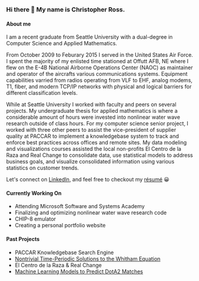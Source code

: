 ### Hi there 👋 My name is Christopher Ross.

#### About me
I am a recent graduate from Seattle University with a dual-degree in Computer Science and Applied Mathematics.

From October 2009 to Feburary 2015 I served in the United States Air Force. I spent the majority of my enlisted time stationed at Offutt AFB, NE where I flew on the E-4B National Airborne Operations Center (NAOC) as maintainer and operator of the aircrafts various communications systems. Equipment capabilities varried from radios operating from VLF to EHF, analog modems, T1, fiber, and modern TCP/IP networks with physical and logical barriers for different classification levels.

While at Seattle University I worked with faculty and peers on several projects. My undergraduate thesis for applied mathematics is where a considerable amount of hours were invested into nonlinear water wave research outside of class hours. For my computer science senior project, I worked with three other peers to assist the vice-president of supplier quality at PACCAR to implement a knowledgebase system to track and enforce best practices across offices and remote sites. My data modeling and visualizations courses assisted the local non-profits El Centro de la Raza and Real Change to consolidate data, use statistical models to address business goals, and visualize consolidated information using various statistics on customer trends.

Let's connect on [LinkedIn](https://www.linkedin.com/in/ChristopherPaulRoss/), and feel free to checkout my [résumé](https://github.com/cpross90/cpross90/blob/main/GitHub_Resume.pdf) 😀

#### Currently Working On
- Attending Microsoft Software and Systems Academy
- Finalizing and optimizing nonlinear water wave research code
- CHIP-8 emulator
- Creating a personal portfolio website

#### Past Projects
- PACCAR Knowledgebase Search Engine
- [Nontrivial Time-Periodic Solutions to the Whitham Equation](https://github.com/cpross90/cpross90/blob/main/NTTP_Whitham.pdf)
- El Centro de la Raza & Real Change
- [Machine Learning Models to Predict DotA2 Matches](https://github.com/jroscoe5/CS4910-FinalProject)
